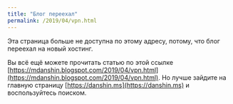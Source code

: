 ```yaml
---
title: "Блог переехал"
permalink: /2019/04/vpn.html
---
```

Эта страница больше не доступна по этому адресу, потому, что блог переехал на новый хостинг.

Вы всё ещё можете прочитать статью по этой ссылке [https://mdanshin.blogspot.com/2019/04/vpn.html](https://mdanshin.blogspot.com/2019/04/vpn.html). Но лучше зайдите на главную страницу [https://danshin.ms](https://danshin.ms) и воспользуйтесь поиском.